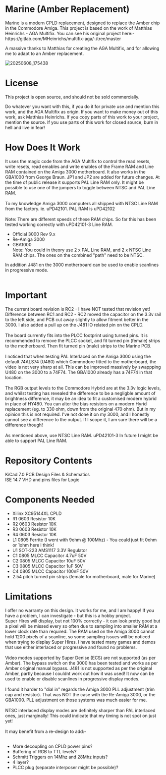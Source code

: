 <h1>Marine (Amber Replacement)</h1>
Marine is a modern CPLD replacement, designed to replace the Amber chip in the Commodore Amiga.
This project is based on the work of Matthias Heinrichs - AGA Multifix.
You can see his original project here:- https://gitlab.com/MHeinrichs/multifix-aga/-/tree/master

A massive thanks to Matthias for creating the AGA Multifix, and for allowing me to adapt to an Amber replacement.

![20250608_175438](https://github.com/user-attachments/assets/77b75f60-ae52-479e-ad04-98aac9ea0a00)

<h1>License</h1>
This project is open source, and should not be sold commercially.

Do whatever you want with this, if you do it for private use and mention this work, and the AGA Multifix as origin.
If you want to make money out of this work, ask Matthias Heinrichs.
If you copy parts of this work to your project, mention the source.
If you use parts of this work for closed source, burn in hell and live in fear!

<h1>How Does It Work</h1>
It uses the magic code from the AGA Multifix to control the read resets, write resets, read emables and write enables of the Frame RAM and Line RAM contained on the Amiga 3000 motherboard.  It also works in the GBA1000 from George Braun.
JP1 and JP2 are added for future changes.   At the time of public release it supports PAL Line RAM only.  It might be possible to use one of the jumpers to toggle between NTSC and PAL Line RAM.<br><br>   To my knowledge Amiga 3000 computers all shipped with NTSC Line RAM from the factory.  ie. uPD42101.   PAL RAM is uPD42102<br><br>
Note: There are different speeds of these RAM chips.  So far this has been tested working correctly with uPD42101-3 Line RAM.<br>
<ul>
<li>Official 3000 Rev 9.x</li>
<li>Re-Amiga 3000</li>
<li>GBA1000</li>
Note: You could in theory use 2 x PAL Line RAM, and 2 x NTSC Line RAM chips.  The ones on the combined "path" need to be NTSC.
</ul>
In addition J481 on the 3000 motherboard can be used to enable scanlines in progressive mode.<br><br>
<h1>Important</h1>
The current board revision is RC2 - I have NOT tested that revision yet!  Difference between RC1 and RC2 - RC2 moved the capacitor on the 3.3v rail to the left side, and PCB cut away slightly to allow fitment better in the 3000.  I also added a pull up on the J481 IO related pin on the CPLD.<br><br>
The board currently fits into the PLCC footprint using turned pins.   It is recommended to remove the PLCC socket, and fit turned pin (female) strips to the motherboard.  Then fit turned pin (male) strips to the Marine PCB.<br><br>
I noticed that when testing PAL Interlaced on the Amiga 3000 using the default 74ALS74 (U480) which Commodore fitted to the motherboard, the video is not very sharp at all.  This can be improved massively by swappping U480 on the 3000 to a 74F74.  The GBA1000 already has a 74F74 in that location.
<br><br>
The RGB output levels to the Commodore Hybrid are at the 3.3v logic levels, and whilst testing has revealed the difference to be a negligble amount of brightness difference, it may be an idea to fit a customised modern hybrid in place of HY480.
You can alter the bias resistors on a modern Hyrid replacement (eg. to 330 ohm, down from the original 470 ohm).  But in my opinion this is not required.  I've not done it on my 3000, and I honestly cannot see a difference to the output.  If I scope it, I am sure there will be a difference though!<br><br>
As mentioned above, use NTSC Line RAM. uPD42101-3
In future I might be able to support PAL Line RAM.

<h1>Repository Contents</h1>
KiCad 7.0 PCB Design Files & Schematics
<br>
ISE 14.7 VHD and pins files for Logic

<h1>Components Needed</h1>
<ul>
<li>Xilinx XC95144XL CPLD</li>
<li>R1  0603 Resistor 10K</li>
<li>R2  0603 Resistor 10K</li>
<li>R3  0603 Resistor 10K</li>
<li>R4  0603 Resistor 10K</li>
<li>L1  0805 Ferrite (I went with 9ohm @ 100Mhz) - You could just fit 0ohm or 1ohm here I think!</li>
<li>U1  SOT-223 AMS1117 3.3V Regulator</li>
<li>C1  0805 MLCC Capacitor 4.7uF 50V</li>
<li>C2  0805 MLCC Capacitor 10uF  50V</li>
<li>C3  0805 MLCC Capacitor 1uF   50V</li>
<li>C4  0805 MLCC Capacitor 100nF 50V</li>
<li>2.54 pitch turned pin strips (female for motherboard, male for Marine)</li>
</ul>

<h1>Limitations</h1>
I offer no warranty on this design.  It works for me, and I am happy!
If you have a problem, I can investigate - but this is a hobby project.<br>
Super Hires will display, but not 100% correctly - it can look pretty good but a pixel will be missed every so often due to sampling into smaller RAM at a lower clock rate than required.  The RAM used on the Amiga 3000 cannot hold 1200 pixels of a scanline, so some sampling issues will be noticed when trying to display Super Hires.
I have tested many games and demos that use either interlaced or progressive and found no problems.<br><br>
Video modes supported by Super Denise (ECS) are not supported (as per Amber).
The bypass switch on the 3000 has been tested and works as per Amber original manual bypass.
J481 is not supported as per the original Amber, partly because I couldnt work out how it was used!  It now can be used to enable or disable scanlines in progressive display modes.<br><br>
I found it harder to "dial in" regards the Amiga 3000 PLL adjustment (trim cap and resistor).  That was NOT the case with the Re-Amiga 3000, or the GBA1000.  PLL adjustment on those systems was much easier for me. <br><br>
NTSC interlaced display modes are definitely sharper than PAL interlaced ones, just marginally!  This could indicate that my timing is not spot on just yet!<br><br>
It may benefit from a re-design to add:-<br>
<br>
<ul>
<li>More decoupling on CPLD power pins?</li>
<li>Buffering of RGB to TTL levels?</li>
<li>Schmitt Triggers on 14Mhz and 28Mhz inputs?</li>
<li>4 layer?</li>
<li>PLCC plug (separate interposer might be possible)?</li>
</ul>

